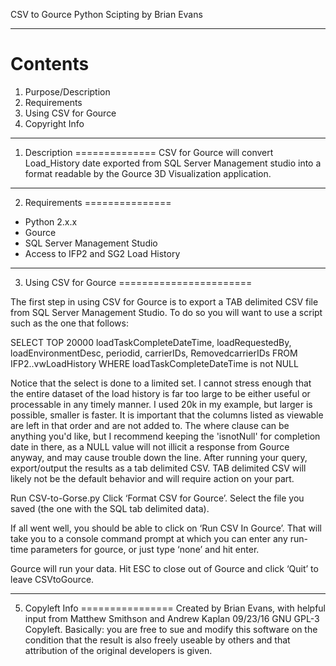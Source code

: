 CSV to Gource
Python Scipting by Brian Evans

--------
Contents
========
1. Purpose/Description
2. Requirements
3. Using CSV for Gource
4. Copyright Info

--------------
1. Description
==============
CSV for Gource will convert Load_History date exported from SQL Server Management studio
into a format readable by the Gource 3D Visualization application.

---------------
2. Requirements
===============
- Python 2.x.x
- Gource
- SQL Server Management Studio
- Access to IFP2 and SG2 Load History

-----------------------
3. Using CSV for Gource
=======================

The first step in using CSV for Gource is to export a TAB delimited CSV file from SQL Server Management Studio.
To do so you will want to use a script such as the one that follows:

 SELECT TOP 20000 loadTaskCompleteDateTime, loadRequestedBy, loadEnvironmentDesc, periodid, carrierIDs, RemovedcarrierIDs FROM IFP2..vwLoadHistory
 WHERE loadTaskCompleteDateTime is not NULL

Notice that the select is done to a limited set. I cannot stress enough that the entire dataset of the load history is far too large to be either useful or processable in any timely manner. I used 20k in my example, but larger is possible, smaller is faster.
It is important that the columns listed as viewable are left in that order and are not added to.
The where clause can be anything you'd like, but I recommend keeping the 'isnotNull' for completion date in there, as a NULL value will not illicit a response from Gource anyway, and may cause trouble down the line.
After running your query, export/output the results as a tab delimited CSV.
TAB delimited CSV will likely not be the default behavior and will require action on your part. 

 Run CSV-to-Gorse.py
 Click ‘Format CSV for Gource’. Select the file you saved (the one with the SQL tab delimited data). 

If all went well, you should be able to click on ‘Run CSV In Gource’. That will take you to a console command prompt at which you can enter any run-time parameters for gource, or just type ‘none’ and hit enter.

 Gource will run your data. Hit ESC to close out of Gource and click ‘Quit’ to leave CSVtoGource.

----------------
5. Copyleft Info
================
Created by Brian Evans, with helpful input from Matthew Smithson and Andrew Kaplan 09/23/16
 GNU GPL-3 Copyleft. Basically: you are free to sue and modify this software on the condition that the result is also freely useable by others and that attribution of the original developers is given.
